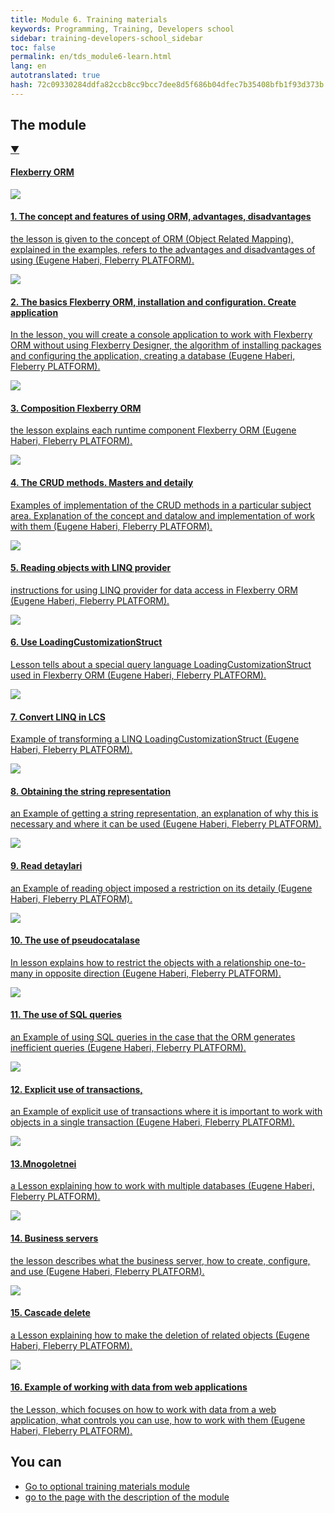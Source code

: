 ```yaml
---
title: Module 6. Training materials
keywords: Programming, Training, Developers school
sidebar: training-developers-school_sidebar
toc: false
permalink: en/tds_module6-learn.html
lang: en
autotranslated: true
hash: 72c09330284ddfa82ccb8cc9bcc7dee8d5f686b04dfec7b35408bfb1f93d373b
---
```


## The module

<div class="panel-group">
<div class="panel panel-default">
<div class="panel-heading">
<a class="pull-right spoiler-push" data-toggle="collapse" href="#collapse1">&#9660;</a>
<h4 class="panel-title">
<a data-toggle="collapse" href="#collapse1">
Flexberry ORM</a>
</h4>
</div>
<div id="collapse1" class="panel-collapse collapse in">
<div class="panel-body">
<div class="row items">
<div class="col-sm-6 col-md-4 portfolio-item">
<a href="{{ 'https://youtu.be/kM5j3osEde4?list=PLlhqsC7hBaSci9vj_ugCxaXUlxXKFFkZi' | relative_url }}" class="portfolio-link" target="_blank">
<div class="img-wrapper">
<img src="{{ "/images/pages/trainings/developers-school/module6/orm-advantages-disadvantages.jpg" | relative_url}}" class="products-img">
</div>
<h4><span class="item-head">1. The concept and features of using ORM, advantages, disadvantages</span></h4>
<p>the lesson is given to the concept of ORM (Object Related Mapping), explained in the examples, refers to the advantages and disadvantages of using (Eugene Haberi, Fleberry PLATFORM).</p>
</a>
</div>
<div class="col-sm-6 col-md-4 portfolio-item">
<a href="{{ 'https://youtu.be/rQFLcmV0inI?list=PLlhqsC7hBaSci9vj_ugCxaXUlxXKFFkZi' | relative_url }}" class="portfolio-link" target="_blank">
<div class="img-wrapper">
<img src="{{ "/images/pages/trainings/developers-school/module6/flexberry-orm-basics.jpg" | relative_url}}" class="products-img">
</div>
<h4><span class="item-head">2. The basics Flexberry ORM, installation and configuration. Create application</span></h4>
<p>In the lesson, you will create a console application to work with Flexberry ORM without using Flexberry Designer, the algorithm of installing packages and configuring the application, creating a database (Eugene Haberi, Fleberry PLATFORM).</p>
</a>
</div>
<div class="col-sm-6 col-md-4 portfolio-item">
<a href="{{ 'https://youtu.be/dO95NW9OVrY?list=PLlhqsC7hBaSci9vj_ugCxaXUlxXKFFkzi' | relative_url }}" class="portfolio-link" target="_blank">
<div class="img-wrapper">
<img src="{{ "/images/pages/trainings/developers-school/module6/flexberry-orm-contents.jpg" | relative_url}}" class="products-img">
</div>
<h4><span class="item-head">3. Composition Flexberry ORM</span></h4>
<p>the lesson explains each runtime component Flexberry ORM (Eugene Haberi, Fleberry PLATFORM).</p>
</a>
</div>
</div>
<div class="row items">
<div class="col-sm-6 col-md-4 portfolio-item">
<a href="{{ 'https://youtu.be/8UfXNSx5AqM?list=PLlhqsC7hBaSci9vj_ugCxaXUlxXKFFkZi' | relative_url }}" class="portfolio-link" target="_blank">
<div class="img-wrapper">
<img src="{{ "/images/pages/trainings/developers-school/module6/crud-masters-details.jpg" | relative_url}}" class="products-img">
</div>
<h4><span class="item-head">4. The CRUD methods. Masters and detaily</span></h4>
<p>Examples of implementation of the CRUD methods in a particular subject area. Explanation of the concept and datalow and implementation of work with them (Eugene Haberi, Fleberry PLATFORM).</p>
</a>
</div>
<div class="col-sm-6 col-md-4 portfolio-item">
<a href="{{ 'https://youtu.be/yjYsia6pG_o?list=PLlhqsC7hBaSci9vj_ugCxaXUlxXKFFkZi' | relative_url }}" class="portfolio-link" target="_blank">
<div class="img-wrapper">
<img src="{{ "/images/pages/trainings/developers-school/module6/linq-provider-usage.jpg" | relative_url}}" class="products-img">
</div>
<h4><span class="item-head">5. Reading objects with LINQ provider</span></h4>
<p>instructions for using LINQ provider for data access in Flexberry ORM (Eugene Haberi, Fleberry PLATFORM).</p>
</a>
</div>
<div class="col-sm-6 col-md-4 portfolio-item">
<a href="{{ 'https://youtu.be/zDSXhLlA_E4?list=PLlhqsC7hBaSci9vj_ugCxaXUlxXKFFkZi' | relative_url }}" class="portfolio-link" target="_blank">
<div class="img-wrapper">
<img src="{{ "/images/pages/trainings/developers-school/module6/lcs.jpg" | relative_url}}" class="products-img">
</div>
<h4><span class="item-head">6. Use LoadingCustomizationStruct</span></h4>
<p>Lesson tells about a special query language LoadingCustomizationStruct used in Flexberry ORM (Eugene Haberi, Fleberry PLATFORM).</p>
</a>
</div>
</div>
<div class="row items">
<div class="col-sm-6 col-md-4 portfolio-item">
<a href="{{ 'https://youtu.be/Y24otzjiiRk?list=PLlhqsC7hBaSci9vj_ugCxaXUlxXKFFkZi' | relative_url }}" class="portfolio-link" target="_blank">
<div class="img-wrapper">
<img src="{{ "/images/pages/trainings/developers-school/module6/linq-to-lcs.jpg" | relative_url}}" class="products-img">
</div>
<h4><span class="item-head">7. Convert LINQ in LCS</span></h4>
<p>Example of transforming a LINQ LoadingCustomizationStruct (Eugene Haberi, Fleberry PLATFORM).</p>
</a>
</div>
<div class="col-sm-6 col-md-4 portfolio-item">
<a href="{{ 'https://youtu.be/0oMKjSSTnKM?list=PLlhqsC7hBaSci9vj_ugCxaXUlxXKFFkZi' | relative_url }}" class="portfolio-link" target="_blank">
<div class="img-wrapper">
<img src="{{ "/images/pages/trainings/developers-school/module6/string-representation.jpg" | relative_url}}" class="products-img">
</div>
<h4><span class="item-head">8. Obtaining the string representation</span></h4>
<p>an Example of getting a string representation, an explanation of why this is necessary and where it can be used (Eugene Haberi, Fleberry PLATFORM).</p>
</a>
</div>
<div class="col-sm-6 col-md-4 portfolio-item">
<a href="{{ 'https://youtu.be/yS_D9cuiUME?list=PLlhqsC7hBaSci9vj_ugCxaXUlxXKFFkZi' | relative_url }}" class="portfolio-link" target="_blank">
<div class="img-wrapper">
<img src="{{ "/images/pages/trainings/developers-school/module6/reading-with-details.jpg" | relative_url}}" class="products-img">
</div>
<h4><span class="item-head">9. Read detaylari</span></h4>
<p>an Example of reading object imposed a restriction on its detaily (Eugene Haberi, Fleberry PLATFORM).</p>
</a>
</div>
</div>
<div class="row items">
<div class="col-sm-6 col-md-4 portfolio-item">
<a href="{{ 'https://youtu.be/-CtRbdhRf7U?list=PLlhqsC7hBaSci9vj_ugCxaXUlxXKFFkzi' | relative_url }}" class="portfolio-link" target="_blank">
<div class="img-wrapper">
<img src="{{ "/images/pages/trainings/developers-school/module6/pseudo-details-usage.jpg" | relative_url}}" class="products-img">
</div>
<h4><span class="item-head">10. The use of pseudocatalase</span></h4>
<p>In lesson explains how to restrict the objects with a relationship one-to-many in opposite direction (Eugene Haberi, Fleberry PLATFORM).</p>
</a>
</div>
<div class="col-sm-6 col-md-4 portfolio-item">
<a href="{{ 'https://youtu.be/9S1WbIuBbFo?list=PLlhqsC7hBaSci9vj_ugCxaXUlxXKFFkZi' | relative_url }}" class="portfolio-link" target="_blank">
<div class="img-wrapper">
<img src="{{ "/images/pages/trainings/developers-school/module6/sql-queries-usage.jpg" | relative_url}}" class="products-img">
</div>
<h4><span class="item-head">11. The use of SQL queries</span></h4>
<p>an Example of using SQL queries in the case that the ORM generates inefficient queries (Eugene Haberi, Fleberry PLATFORM).</p>
</a>
</div>
<div class="col-sm-6 col-md-4 portfolio-item">
<a href="{{ 'https://youtu.be/e9HAZS5WZrY?list=PLlhqsC7hBaSci9vj_ugCxaXUlxXKFFkZi' | relative_url }}" class="portfolio-link" target="_blank">
<div class="img-wrapper">
<img src="{{ "/images/pages/trainings/developers-school/module6/explicit-use-of-transactions.jpg" | relative_url}}" class="products-img">
</div>
<h4><span class="item-head">12. Explicit use of transactions,</span></h4>
<p>an Example of explicit use of transactions where it is important to work with objects in a single transaction (Eugene Haberi, Fleberry PLATFORM). </p>
</a>
</div>
</div>
<div class="row items">
<div class="col-sm-6 col-md-4 portfolio-item">
<a href="{{ 'https://youtu.be/FEOpQX4Sxto?list=PLlhqsC7hBaSci9vj_ugCxaXUlxXKFFkZi' | relative_url }}" class="portfolio-link" target="_blank">
<div class="img-wrapper">
<img src="{{ "/images/pages/trainings/developers-school/module6/multibase.jpg" | relative_url}}" class="products-img">
</div>
<h4><span class="item-head">13.Mnogoletnei</span></h4>
<p>a Lesson explaining how to work with multiple databases (Eugene Haberi, Fleberry PLATFORM).</p>
</a>
</div>
<div class="col-sm-6 col-md-4 portfolio-item">
<a href="{{ 'https://youtu.be/xJHlG6dPGUE?list=PLlhqsC7hBaSci9vj_ugCxaXUlxXKFFkZi' | relative_url }}" class="portfolio-link" target="_blank">
<div class="img-wrapper">
<img src="{{ "/images/pages/trainings/developers-school/module6/business-servers.jpg" | relative_url}}" class="products-img">
</div>
<h4><span class="item-head">14. Business servers</span></h4>
<p>the lesson describes what the business server, how to create, configure, and use (Eugene Haberi, Fleberry PLATFORM).</p>
</a>
</div>
<div class="col-sm-6 col-md-4 portfolio-item">
<a href="{{ 'https://youtu.be/Zh3CHqjCSQw?list=PLlhqsC7hBaSci9vj_ugCxaXUlxXKFFkZi' | relative_url }}" class="portfolio-link" target="_blank">
<div class="img-wrapper">
<img src="{{ "/images/pages/trainings/developers-school/module6/cascade-deletion.jpg" | relative_url}}" class="products-img">
</div>
<h4><span class="item-head">15. Cascade delete</span></h4>
<p>a Lesson explaining how to make the deletion of related objects (Eugene Haberi, Fleberry PLATFORM).</p>
</a>
</div>
</div>
<div class="row items">
<div class="col-sm-6 col-md-4 portfolio-item">
<a href="{{ 'https://youtu.be/gd7ylwZ2kj0?list=PLlhqsC7hBaSci9vj_ugCxaXUlxXKFFkZi' | relative_url }}" class="portfolio-link" target="_blank">
<div class="img-wrapper">
<img src="{{ "/images/pages/trainings/developers-school/module6/working-with-data-from-web-app-example.jpg" | relative_url}}" class="products-img">
</div>
<h4><span class="item-head">16. Example of working with data from web applications</span></h4>
<p>the Lesson, which focuses on how to work with data from a web application, what controls you can use, how to work with them (Eugene Haberi, Fleberry PLATFORM).</p>
</a>
</div>
</div>
</div>
</div>
</div>
</div>

## You can

- [Go to optional training materials module](tds_module6-appendix.html) <i class="fa fa-arrow-right" aria-hidden="true"></i>
- <i class="fa fa-arrow-left" aria-hidden="true"></i> [go to the page with the description of the module](tds_module6-about.html)



